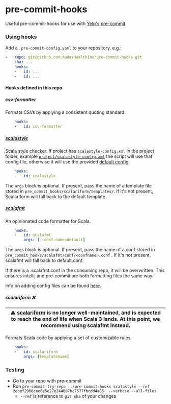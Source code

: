 # pre-commit-hooks

Useful pre-commit-hooks for use with [Yelp's pre-commit](https://github.com/pre-commit/pre-commit).

### Using hooks
Add a `.pre-commit-config.yaml` to your repository. e.g.:

```yaml
-   repo: git@github.com:AudaxHealthInc/pre-commit-hooks.git
    sha: ...
    hooks:
    -   id: ...
    -   id: ...
```

#### Hooks defined in this repo

##### csv-formatter
Formats CSVs by applying a consistent quoting standard.

```yaml
    hooks:
    -   id: csv-formatter
```

##### [scalastyle](http://www.scalastyle.org/)
Scala style checker.
If project has `scalastyle-config.xml` in the project folder, example [`project/scalastyle-config.xml`](https://github.com/AudaxHealthInc/proton/project/scalastyle-config.xml) the script will use that config file, otherwise it will use the provided [default config](./pre_commit_hooks/scalastyle/configs/default.xml)

```yaml
    hooks:
    -   id: scalastyle
```

The `args` block is optional.
If present, pass the name of a template file stored in `pre_commit_hooks/scalariform/templates/`.
If it's not present, Scalariform will fall back to the default template.

##### [scalafmt](http://scalameta.org/scalafmt/)
An opinionated code formatter for Scala.

```yaml
    hooks:
    -   id: scalafmt
        args: [--conf-name=default]
```

The `args` block is optional.
If present, pass the name of a conf stored in `pre_commit_hooks/scalafmt/conf/<confname>.conf` .
If it's not present, scalafmt will fall back to default.conf.

If there is a .scalafmt.conf in the consuming repo, it will be overwritten. This ensures intellij and pre-commit
are both formatting files the same way.

Info on adding config files can be found [here](./pre_commit_hooks/scalafmt/conf/README.md).

##### scalariform ❌
| :warning: [scalariform](https://github.com/scala-ide/scalariform) is no longer well-maintained, and is expected to reach the end of life when Scala 3 lands. At this point, we recommend using scalafmt instead. |
|-----|

Formats Scala code by applying a set of customizable rules.

```yaml
    hooks:
    -   id: scalariform
        args: [templatename]
```

### Testing
- Go to your repo with pre-commit
- Run `pre-commit try-repo ../pre-commit-hooks scalastyle --ref 2ebef2966cee0e5e27e244007bc7677fbcdd4a85  --verbose --all-files`
  - `--ref` is reference to `git sha` of your changes
